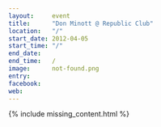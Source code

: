 ```yaml
---
layout:     event
title:      "Don Minott @ Republic Club"
location:   "/"
start_date: 2012-04-05
start_time: "/"
end_date:   
end_time:   /
image:      not-found.png
entry:      
facebook:   
web:        
---
```


{% include missing_content.html %}